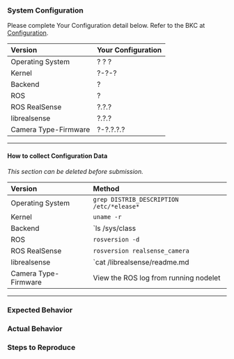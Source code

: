 ### System Configuration
Please complete Your Configuration detail below. Refer to the BKC at [Configuration](../realsense_camera/README.md#configuration).

| Version               | Your Configuration   |
|:--------------------- |:---------------------|
| Operating System      | ? ? ?                |
| Kernel                | ?-?-?                |
| Backend               | ?                    |
| ROS                   | ?                    |
| ROS RealSense         | ?.?.?                |
| librealsense          | ?.?.?                |
| Camera Type-Firmware  | ?-?.?.?.?            |

---
#### How to collect Configuration Data
*This section can be deleted before submission.*

| Version               | Method |
|:--------------------- |:------------ |
| Operating System      | `grep DISTRIB_DESCRIPTION /etc/*elease*` |
| Kernel                | `uname -r` |
| Backend               | `ls /sys/class | grep video4linux` |
| ROS                   | `rosversion -d` |
| ROS RealSense         | `rosversion realsense_camera` |
| librealsense          | `cat <path to librealsense>/librealsense/readme.md | grep release-image | awk -F- '{print $3}'` |
| Camera Type-Firmware  | View the ROS log from running nodelet |

---


### Expected Behavior


### Actual Behavior


### Steps to Reproduce


